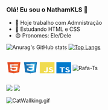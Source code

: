 ### Olá! Eu sou o NathamKLS 👋

- 🔭 Hoje trabalho com Admnistração
- 🌱 Estudando HTML e CSS
- 😄 Pronomes: Ele/Dele
<div>

![Anurag's GitHub stats](https://github-readme-stats.vercel.app/api?username=NathamKLS&show_icons=true&theme=tokyonight)
[![Top Langs](https://github-readme-stats.vercel.app/api/top-langs/?username=NathamKLS&layout=compact&theme=tokyonight)](https://github.com/anuraghazra/github-readme-stats)


</div>

<div style="display: inline_block"><br>
  <img align="center" alt="Rafa-HTML" height="30" width="40" src="https://raw.githubusercontent.com/devicons/devicon/master/icons/html5/html5-original.svg">
  <img align="center" alt="Rafa-CSS" height="30" width="40" src="https://raw.githubusercontent.com/devicons/devicon/master/icons/css3/css3-original.svg">  
<img align="center" alt="Rafa-Js" height="30" width="40" src="https://raw.githubusercontent.com/devicons/devicon/master/icons/javascript/javascript-plain.svg">
  <img align="center" alt="Rafa-Ts" height="30" width="40" src="https://raw.githubusercontent.com/devicons/devicon/master/icons/typescript/typescript-plain.svg">
<img align="center" alt="Rafa-Ts" height="30" width="40" src="https://cdn.jsdelivr.net/gh/devicons/devicon@latest/icons/c/c-original.svg" />

</div>

##

<div> 

<a href="https://www.linkedin.com/in/nathamsilva/" target="_blank"><img src="https://img.shields.io/badge/-LinkedIn-%230077B5?style=for-the-badge&logo=linkedin&logoColor=white" target="_blank"></a>
  <a href="https://www.instagram.com/natham_kls/" target="_blank"><img src="https://img.shields.io/badge/-Instagram-%23E4405F?style=for-the-badge&logo=instagram&logoColor=white" target="_blank"></a>
</div>


![CatWallking.gif](https://media.giphy.com/media/v1.Y2lkPTc5MGI3NjExemg3bG82eG0zbmQycmxydDFnOXZmMWFrZmIzZDFhcTd3Y3dsaHhiNyZlcD12MV9pbnRlcm5hbF9naWZfYnlfaWQmY3Q9Zw/wwg1suUiTbCY8H8vIA/giphy-downsized-large.gif)

